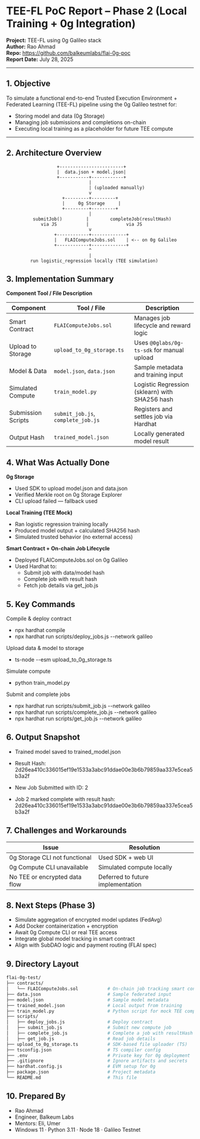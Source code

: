 # TEE-FL PoC Report – Phase 2 (Local Training + 0g Integration)

**Project:** TEE-FL using 0g Galileo stack  
**Author:** Rao Ahmad  
**Repo:** https://github.com/balkeumlabs/flai-0g-poc  
**Report Date:** July 28, 2025  

---

## 1. Objective

To simulate a functional end-to-end Trusted Execution Environment + Federated Learning (TEE-FL) pipeline using the 0g Galileo testnet for:
- Storing model and data (0g Storage)
- Managing job submissions and completions on-chain
- Executing local training as a placeholder for future TEE compute

---


## 2. Architecture Overview

```plaintext
                   +------------------------+
                   |  data.json + model.json|
                   +-----------+------------+
                               |
                               | (uploaded manually)
                               v
                     +---------+---------+
                     |     0g Storage     |
                     +---------+---------+
                               |
          submitJob()         |        completeJob(resultHash)
             via JS           |              via JS
                               v
                  +------------+-------------+
                  |   FLAIComputeJobs.sol    | <-- on 0g Galileo
                  +------------+-------------+
                               ^
                               |
         run logistic_regression locally (TEE simulation)
```



## 3. Implementation Summary

**Component	Tool / File	Description**

| Component           | Tool / File                 | Description                                      |
|---------------------|-----------------------------|--------------------------------------------------|
| Smart Contract       | `FLAIComputeJobs.sol`        | Manages job lifecycle and reward logic           |
| Upload to Storage    | `upload_to_0g_storage.ts`     | Uses `@0glabs/0g-ts-sdk` for manual upload       |
| Model & Data         | `model.json`, `data.json`    | Sample metadata and training input               |
| Simulated Compute    | `train_model.py`             | Logistic Regression (sklearn) with SHA256 hash   |
| Submission Scripts   | `submit_job.js`, `complete_job.js` | Registers and settles job via Hardhat     |
| Output Hash          | `trained_model.json`         | Locally generated model result                   |



## 4. What Was Actually Done

**0g Storage**
* Used SDK to upload model.json and data.json
* Verified Merkle root on 0g Storage Explorer
* CLI upload failed — fallback used

**Local Training (TEE Mock)**
* Ran logistic regression training locally
* Produced model output + calculated SHA256 hash
* Simulated trusted behavior (no external access)

**Smart Contract + On-chain Job Lifecycle**
* Deployed FLAIComputeJobs.sol on 0g Galileo
* Used Hardhat to:
  * Submit job with data/model hash
  * Complete job with result hash
  * Fetch job details via get_job.js


## 5. Key Commands

Compile & deploy contract
* npx hardhat compile
* npx hardhat run scripts/deploy_jobs.js --network galileo

Upload data & model to storage
* ts-node --esm upload_to_0g_storage.ts

Simulate compute
* python train_model.py

Submit and complete jobs
* npx hardhat run scripts/submit_job.js --network galileo
* npx hardhat run scripts/complete_job.js --network galileo
* npx hardhat run scripts/get_job.js --network galileo


## 6. Output Snapshot

- Trained model saved to trained_model.json
- Result Hash: 2d26ea410c336015ef19e1533a3abc91ddae00e3b6b79859aa337e5cea5b3a2f

- New Job Submitted with ID: 2
- Job 2 marked complete with result hash: 2d26ea410c336015ef19e1533a3abc91ddae00e3b6b79859aa337e5cea5b3a2f


## 7. Challenges and Workarounds

| Issue                          | Resolution                  |
|--------------------------------|-----------------------------|
| 0g Storage CLI not functional  | Used SDK + web UI           |
| 0g Compute CLI unavailable     | Simulated compute locally   |
| No TEE or encrypted data flow  | Deferred to future implementation |



## 8. Next Steps (Phase 3)
* Simulate aggregation of encrypted model updates (FedAvg)
* Add Docker containerization + encryption
* Await 0g Compute CLI or real TEE access
* Integrate global model tracking in smart contract
* Align with SubDAO logic and payment routing (FLAI spec)


## 9. Directory Layout

```bash
flai-0g-test/
├── contracts/
│   └── FLAIComputeJobs.sol           # On-chain job tracking smart contract
├── data.json                         # Sample federated input
├── model.json                        # Sample model metadata
├── trained_model.json                # Local output from training
├── train_model.py                    # Python script for mock TEE compute
├── scripts/
│   ├── deploy_jobs.js                # Deploy contract
│   ├── submit_job.js                 # Submit new compute job
│   ├── complete_job.js               # Complete a job with resultHash
│   ├── get_job.js                    # Read job details
├── upload_to_0g_storage.ts           # SDK-based file uploader (TS)
├── tsconfig.json                     # TS compiler config
├── .env                              # Private key for 0g deployment
├── .gitignore                        # Ignore artifacts and secrets
├── hardhat.config.js                 # EVM setup for 0g
├── package.json                      # Project metadata
└── README.md                         # This file
```



## 10. Prepared By

- Rao Ahmad
- Engineer, Balkeum Labs
- Mentors: Eli, Umer
- Windows 11 · Python 3.11 · Node 18 · Galileo Testnet